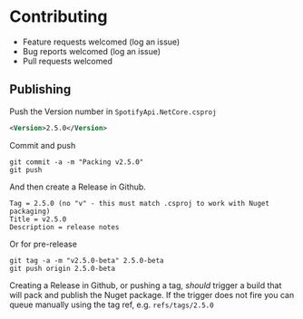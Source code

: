 # Contributing

* Feature requests welcomed (log an issue)
* Bug reports welcomed (log an issue)
* Pull requests welcomed

## Publishing

Push the Version number in `SpotifyApi.NetCore.csproj`

```xml
<Version>2.5.0</Version>
```

Commit and push

    git commit -a -m "Packing v2.5.0"
    git push

And then create a Release in Github.

    Tag = 2.5.0 (no "v" - this must match .csproj to work with Nuget packaging)
    Title = v2.5.0
    Description = release notes

Or for pre-release

    git tag -a -m "v2.5.0-beta" 2.5.0-beta
    git push origin 2.5.0-beta

Creating a Release in Github, or pushing a tag, _should_ trigger a build that will pack and publish
the Nuget package. If the trigger does not fire you can queue manually using the tag ref, e.g. `refs/tags/2.5.0`
